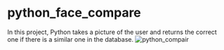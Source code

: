 # python_face_compare
In this project, Python takes a picture of the user and returns the correct one if there is a similar one in the database.
![python_compair](https://user-images.githubusercontent.com/48874611/162735299-fe63f742-ba53-414c-9980-613204753dd4.png)
